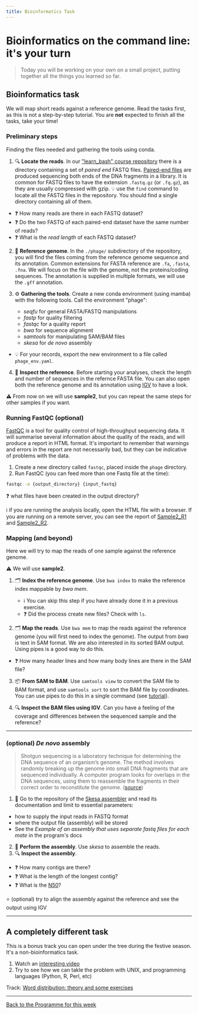 ```yaml
---
title: Bioinformatics Task
---
```


# Bioinformatics on the command line: it's your turn

> Today you will be working on your own on a small project, putting together all the things you learned so far.


## Bioinformatics task

We will map short reads against a reference genome.
Read the tasks first, as this is not a step-by-step tutorial.
You are **not** expected to finish all the tasks, take your time!


### Preliminary steps 

Finding the files needed and gathering the tools using conda.

1. :mag: **Locate the reads**. In our 
["learn_bash" course repository](https://github.com/telatin/learn_bash)
there is a directory containing a set of *paired end* FASTQ files.
[Paired-end files](https://www.illumina.com/science/technology/next-generation-sequencing/plan-experiments/paired-end-vs-single-read.html)
are produced sequencing both ends of the DNA fragments in a library.
It is common for FASTQ files to have the extension `.fastq.gz` (or `.fq.gz`),
as they are usually compressed with gzip.
:bulb: use the `find` command to locate all the FASTQ files in the repository. You should find a single directory containing all of them.
  * :question: How many reads are there in each FASTQ dataset?
  * :question: Do the two FASTQ of each paired-end dataset have the same number of reads?
  * :question: What is the *read length* of each FASTQ dataset?

2. :book: **Reference genome**. In the `./phage/` subdirectory of the repository, 
you will find the files coming from the reference genome sequence and its annotation.
Common extensions for FASTA reference are `.fa`, `.fasta`, `.fna`. We will focus on the file
with the genome, not the proteins/coding sequences.
The annotation is supplied in multiple formats, we will use the `.gff` annotation.

3. :gear: **Gathering the tools**. Create a new conda environment (using mamba) with the following tools. Call the environment "phage":
  
   * *seqfu* for general FASTA/FASTQ manipulations
   * *fastp* for quality filtering
   * *fastqc* for a quality report
   * *bwa* for sequence alignment
   * *samtools* for manipulating SAM/BAM files
   * *skesa* for _de novo_ assembly
  
  * :bulb: For your records, export the new environment to a file called `phage_env.yaml`.

4. :microscope: **Inspect the reference**. Before starting your analyses, check the length and number of sequences in the refernce FASTA file.
You can also open both the reference genome and its annotation using
[IGV](https://telatin.github.io/microbiome-bioinformatics/IGV/) to have a look. 

:warning: From now on we will use **sample2**, but you can repeat the same steps for
other samples if you want.

### Running FastQC (optional)

[FastQC](https://www.bioinformatics.babraham.ac.uk/projects/fastqc/ ) is a tool for quality control of high-throughput sequencing data. It will summarise
several information about the quality of the reads, and will produce a report in HTML format. It's important to remember that warnings and errors in the report are not necessarily bad, but they can be indicative of problems with the data.

1. Create a new directory called `fastqc`, placed inside the `phage` directory.
2. Run FastQC (you can feed more than one Fastq file at the time):  
```bash
fastqc -o {output_directory} {input_fastq}
```

:question: what files have been created in the output directory?

:information_source: if you are running the analysis locally, open the HTML file with a browser. If you are running on a remote server, you can see the report of 
[Sample2_R1](https://mmbdtp.github.io/fastqc/sample2_R1_fastqc.html) and 
[Sample2_R2](https://mmbdtp.github.io/fastqc/sample2_R2_fastqc.html).

### Mapping (and beyond)

Here we will try to map the reads of one sample against the reference genome.

:warning: We will use **sample2**.

1. :card_index_dividers: **Index the reference genome**. Use `bwa index` to make the reference index mappable by *bwa mem*.
   * :information_source: You can skip this step if you have already done it in a previous exercise.
   * :question: Did the process create new files? Check with `ls`.
   
2. :card_index_dividers: **Map the reads**. Use `bwa mem` to map the reads against the reference genome (you will first need to index the genome). The output from *bwa* is text in SAM format. We are also interested in its sorted BAM output. Using pipes is a good way to do this. 

  * :question: How many header lines and how many body lines are there in the SAM file?

3. :package: **From SAM to BAM**. Use `samtools view` to convert the SAM file to BAM format, and use `samtools sort` to sort the BAM file by coordinates. You can use pipes to do this in a single command
(see [tutorial](https://telatin.github.io/microbiome-bioinformatics/Bash-SAM/)).

4. :mag: **Inspect the BAM files using IGV**. Can you have a feeling of the coverage and differences between the sequenced sample and the reference?

---

### (optional) *De novo* assembly 

> Shotgun sequencing is a laboratory technique for determining the DNA sequence of an organism’s genome. The method involves randomly breaking up the genome into small DNA fragments that are sequenced individually. A computer program looks for overlaps in the DNA sequences, using them to reassemble the fragments in their correct order to reconstitute the genome. ([source](https://www.genome.gov/genetics-glossary/Shotgun-Sequencing))


1. :book: Go to the repository of the [Skesa assembler](https://github.com/ncbi/SKESA#skesa---strategic-k-mer-extension-for-scrupulous-assemblies) and read its documentation and limit to essential parameters:
  * how to supply the input reads in FASTQ format
  * where the output file (assembly) will be stored
  * See the *Example of an assembly that uses separate fastq files for each mate* in the program's docs
2. :rocket: **Perform the assembly**. Use *skesa* to assemble the reads. 
3. :mag: **Inspect the assembly**.
  * :question: How many contigs are there?
  * :question: What is the length of the longest contig? 
  * :question: What is the [N50](https://www.molecularecologist.com/2017/03/29/whats-n50/)?

:star: (optional) try to align the assembly against the reference and see the output using IGV


--- 


## A completely different task

This is a bonus track you can open under the tree during the festive season.
It's a non-bioinformatics task.

1. Watch an [interesting video](https://www.youtube.com/watch?v=fCn8zs912OE)
2. Try to see how we can takle the problem with UNIX, and programming languages (Python, R, Perl, etc)

Track: [Word distribution: theory and some exercises](https://telatin.github.io/microbiome-bioinformatics/Words-distribution/)




---

[Back to the Programme for this week](week_1__programme.md)
